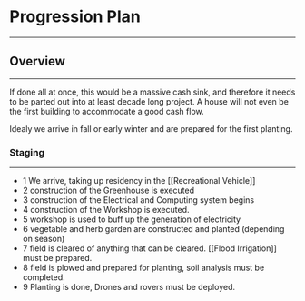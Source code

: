# Progression Plan
---
## Overview
---
If done all at once, this would be a massive cash sink, and therefore it needs to be parted out into at least decade long project. A house will not even be the first building to accommodate a good cash flow. 

Idealy we arrive in fall or early winter and are prepared for the first planting. 

### Staging
---
- 1 We arrive, taking up residency in the [[Recreational Vehicle]] 
- 2 construction of the Greenhouse is executed
- 3 construction of the Electrical and Computing system begins
- 4 construction of the Workshop is executed. 
- 5 workshop is used to buff up the generation of electricity
- 6 vegetable and herb garden are constructed and planted (depending on season)
- 7 field is cleared of anything that can be cleared. [[Flood Irrigation]] must be prepared. 
- 8 field is plowed and prepared for planting, soil analysis must be completed. 
- 9 Planting is done, Drones and rovers must be deployed. 